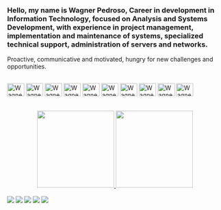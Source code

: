 ### Hello, my name is Wagner Pedroso, Career in development in Information Technology, focused on Analysis and Systems Development, with experience in project management, implementation and maintenance of systems, specialized technical support, administration of servers and networks.

Proactive, communicative and motivated, hungry for new challenges and opportunities.


<div style="display: inline_block"><br>
  <img align="center" alt="Wagner-Java" height="30" width="40" src="https://cdn.jsdelivr.net/gh/devicons/devicon/icons/java/java-original-wordmark.svg">
  <img align="center" alt="Wagner-html5" height="30" width="40" src="https://cdn.jsdelivr.net/gh/devicons/devicon/icons/html5/html5-original-wordmark.svg">
   <img align="center" alt="Wagner-css" height="30" width="40" src="https://cdn.jsdelivr.net/gh/devicons/devicon/icons/css3/css3-original-wordmark.svg">
   <img align="center" alt="Wagner-Javasc" height="30" width="40" src="https://cdn.jsdelivr.net/gh/devicons/devicon/icons/javascript/javascript-original.svg">
   <img align="center" alt="Wagner-angular" height="30" width="40" src="https://cdn.jsdelivr.net/gh/devicons/devicon/icons/angularjs/angularjs-plain.svg">
  <img align="center" alt="Wagner-Boot" height="30" width="40" src="https://cdn.jsdelivr.net/gh/devicons/devicon/icons/spring/spring-original-wordmark.svg">
  <img align="center" alt="Wagner-PGadmin" height="30" width="40" src="https://cdn.jsdelivr.net/gh/devicons/devicon/icons/postgresql/postgresql-original-wordmark.svg">
  <img align="center" alt="Wagner-Intldj" height="30" width="40" src="https://cdn.jsdelivr.net/gh/devicons/devicon/icons/intellij/intellij-plain.svg">
  <img align="center" alt="Wagner-VSCODE" height="30" width="40" src="https://cdn.jsdelivr.net/gh/devicons/devicon/icons/vscode/vscode-original-wordmark.svg">
   <img align="center" alt="Wagner-VSCODE" height="30" width="40" src="https://encrypted-tbn0.gstatic.com/images?q=tbn:ANd9GcT64Gcpl384zH0O0d487nQbkqIVbxLcNQdgoudYRZ8d3yKTe9BuS6T5qFooWmQoOFRg2Yw&usqp=CAU"> 
  
  
</div>



<!--
**wagnerpedroso/wagnerpedroso** is a ✨ _special_ ✨ repository because its `README.md` (this file) appears on your GitHub profile.

Here are some ideas to get you started:

- 🔭 I’m currently working on ...
- 🌱 I’m currently learning ...
- 👯 I’m looking to collaborate on ...
- 🤔 I’m looking for help with ...
- 💬 Ask me about ...
- 📫 How to reach me: ...
- 😄 Pronouns: ...
- ⚡ Fun fact: ...
-->

<br>
<br>

<div align="center">
  <a href="https://github.com/wagnerpedroso">
  <img height="180em" src="https://github-readme-stats.vercel.app/api?username=wagnerpedroso&show_icons=true&theme=dark&include_all_commits=true&count_private=true"/>
  <img height="180em" src="https://github-readme-stats.vercel.app/api/top-langs/?username=wagnerpedroso&layout=compact&langs_count=7&theme=dark"/>
</div>
  
  <br>
  
  <div> 
    <a href="https://www.linkedin.com/in/wagnerpedroso/" target="_blank"><img src="https://img.shields.io/badge/-LinkedIn-%230077B5?style=for-the-badge&logo=linkedin&logoColor=white" target="_blank"></a>
     <a href = "mailto:waagnersc@gmail.com"><img src="https://img.shields.io/badge/-Gmail-%23333?style=for-the-badge&logo=gmail&logoColor=white" target="_blank"></a>   
   <a href="https://www.instagram.com/wagnerp.sc/" target="_blank"><img src="https://img.shields.io/badge/Instagram-E4405F?style=for-the-badge&logo=instagram&logoColor=white" target="_blank"></a>
   <a href="https://discord.com/channels/@wagner#2171" target="_blank"><img src="https://img.shields.io/badge/Discord-7289DA?style=for-the-badge&logo=discord&logoColor=white" target="_blank"></a>   
     <a href="https://wagnerpedroso.github.io/index.html" target="_blank"><img src="https://img.shields.io/badge/GitHub-100000?style=for-the-badge&logo=github&logoColor=white"></a>        
</div>

  <br>
  <br>
 


